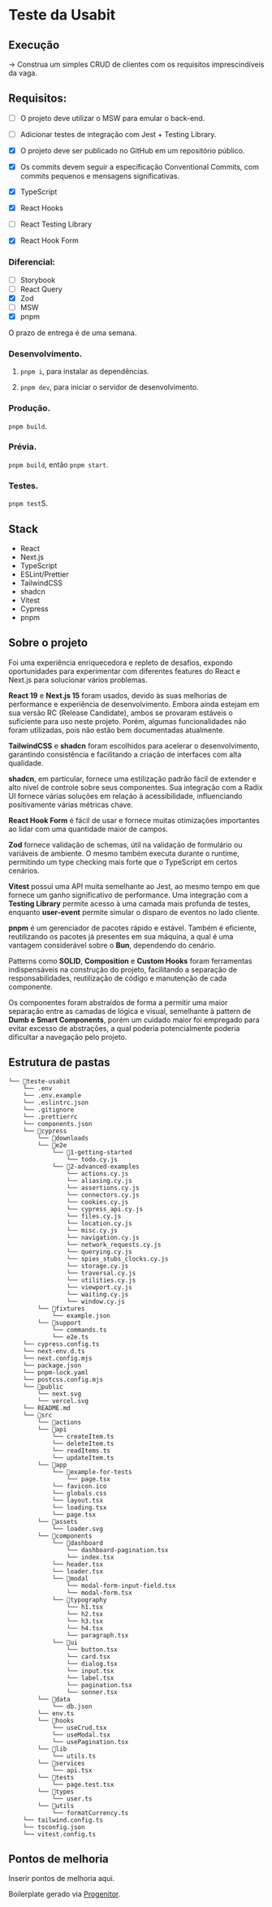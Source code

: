# Teste da Usabit

## Execução

-> Construa um simples CRUD de clientes com os requisitos imprescindíveis da vaga.

## Requisitos:

- [ ] O projeto deve utilizar o MSW para emular o back-end.
- [ ] Adicionar testes de integração com Jest + Testing Library.
- [x] O projeto deve ser publicado no GitHub em um repositório público.
- [x] Os commits devem seguir a especificação Conventional Commits, com commits pequenos e mensagens significativas.

- [x] TypeScript
- [x] React Hooks
- [ ] React Testing Library
- [x] React Hook Form

### Diferencial:

- [ ] Storybook
- [ ] React Query
- [x] Zod
- [ ] MSW
- [x] pnpm

O prazo de entrega é de uma semana.

### Desenvolvimento.

1. `pnpm i`, para instalar as dependências.

2. `pnpm dev`, para iniciar o servidor de desenvolvimento.

### Produção.

`pnpm build`.

### Prévia.

`pnpm build`, então `pnpm start`.

### Testes.

`pnpm test`S.

## Stack

- React
- Next.js
- TypeScript
- ESLint/Prettier
- TailwindCSS
- shadcn
- Vitest
- Cypress
- pnpm

## Sobre o projeto

Foi uma experiência enriquecedora e repleto de desafios, expondo oportunidades para experimentar com diferentes features do React e Next.js para solucionar vários problemas.

<b>React 19</b> e <b>Next.js 15</b> foram usados, devido às suas melhorias de performance e experiência de desenvolvimento. Embora ainda estejam em sua versão RC (Release Candidate), ambos se provaram estáveis o suficiente para uso neste projeto. Porém, algumas funcionalidades não foram utilizadas, pois não estão bem documentadas atualmente.

<b>TailwindCSS</b> e <b>shadcn</b> foram escolhidos para acelerar o desenvolvimento, garantindo consistência e facilitando a criação de interfaces com alta qualidade.

<b>shadcn</b>, em particular, fornece uma estilização padrão fácil de extender e alto nível de controle sobre seus componentes. Sua integração com a Radix UI fornece várias soluções em relação à acessibilidade, influenciando positivamente várias métricas chave.

<b>React Hook Form</b> é fácil de usar e fornece muitas otimizações importantes ao lidar com uma quantidade maior de campos.

<b>Zod</b> fornece validação de schemas, útil na validação de formulário ou variáveis de ambiente. O mesmo também executa durante o runtime, permitindo um type checking mais forte que o TypeScript em certos cenários.

<b>Vitest</b> possui uma API muita semelhante ao Jest, ao mesmo tempo em que fornece um ganho significativo de performance. Uma integração com a <b>Testing Library</b> permite acesso à uma camada mais profunda de testes, enquanto <b>user-event</b> permite simular o disparo de eventos no lado cliente.

<b>pnpm</b> é um gerenciador de pacotes rápido e estável. Também é eficiente, reutilizando os pacotes já presentes em sua máquina, a qual é uma vantagem considerável sobre o <b>Bun</b>, dependendo do cenário.

Patterns como <b>SOLID</b>, <b>Composition</b> e <b>Custom Hooks</b> foram ferramentas indispensáveis na construção do projeto, facilitando a separação de responsabilidades, reutilização de código e manutenção de cada componente.

Os componentes foram abstraídos de forma a permitir uma maior separação entre as camadas de lógica e visual, semelhante à pattern de <b>Dumb e Smart Components</b>, porém um cuidado maior foi empregado para evitar excesso de abstrações, a qual poderia potencialmente poderia dificultar a navegação pelo projeto.

## Estrutura de pastas

```
└── 📁teste-usabit
    └── .env
    └── .env.example
    └── .eslintrc.json
    └── .gitignore
    └── .prettierrc
    └── components.json
    └── 📁cypress
        └── 📁downloads
        └── 📁e2e
            └── 📁1-getting-started
                └── todo.cy.js
            └── 📁2-advanced-examples
                └── actions.cy.js
                └── aliasing.cy.js
                └── assertions.cy.js
                └── connectors.cy.js
                └── cookies.cy.js
                └── cypress_api.cy.js
                └── files.cy.js
                └── location.cy.js
                └── misc.cy.js
                └── navigation.cy.js
                └── network_requests.cy.js
                └── querying.cy.js
                └── spies_stubs_clocks.cy.js
                └── storage.cy.js
                └── traversal.cy.js
                └── utilities.cy.js
                └── viewport.cy.js
                └── waiting.cy.js
                └── window.cy.js
        └── 📁fixtures
            └── example.json
        └── 📁support
            └── commands.ts
            └── e2e.ts
    └── cypress.config.ts
    └── next-env.d.ts
    └── next.config.mjs
    └── package.json
    └── pnpm-lock.yaml
    └── postcss.config.mjs
    └── 📁public
        └── next.svg
        └── vercel.svg
    └── README.md
    └── 📁src
        └── 📁actions
        └── 📁api
            └── createItem.ts
            └── deleteItem.ts
            └── readItems.ts
            └── updateItem.ts
        └── 📁app
            └── 📁example-for-tests
                └── page.tsx
            └── favicon.ico
            └── globals.css
            └── layout.tsx
            └── loading.tsx
            └── page.tsx
        └── 📁assets
            └── loader.svg
        └── 📁components
            └── 📁dashboard
                └── dashboard-pagination.tsx
                └── index.tsx
            └── header.tsx
            └── loader.tsx
            └── 📁modal
                └── modal-form-input-field.tsx
                └── modal-form.tsx
            └── 📁typography
                └── h1.tsx
                └── h2.tsx
                └── h3.tsx
                └── h4.tsx
                └── paragraph.tsx
            └── 📁ui
                └── button.tsx
                └── card.tsx
                └── dialog.tsx
                └── input.tsx
                └── label.tsx
                └── pagination.tsx
                └── sonner.tsx
        └── 📁data
            └── db.json
        └── env.ts
        └── 📁hooks
            └── useCrud.tsx
            └── useModal.tsx
            └── usePagination.tsx
        └── 📁lib
            └── utils.ts
        └── 📁services
            └── api.tsx
        └── 📁tests
            └── page.test.tsx
        └── 📁types
            └── user.ts
        └── 📁utils
            └── formatCurrency.ts
    └── tailwind.config.ts
    └── tsconfig.json
    └── vitest.config.ts
```

## Pontos de melhoria

Inserir pontos de melhoria aqui.


Boilerplate gerado via [Progenitor](https://github.com/sidneifjr/Progenitor).
